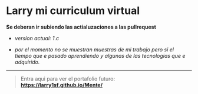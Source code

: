 # Larry mi curriculum virtual 

**Se deberan ir subiendo las actialuzaciones a las pullrequest**

- _version actual: 1.c_

- _por el momento no se muestran muestras de mi trabajo pero si el tiempo que e pasado aprendiendo y algunas de las tecnologias que e adquirido._
---
> Entra  aqui para ver el portafolio futuro: **https://larry1sf.github.io/Mente/**
